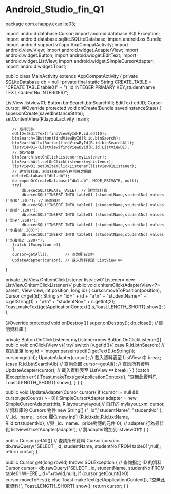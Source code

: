 # Android_Studio_fin_Q1
package com.ehappy.exsqlite03;

import android.database.Cursor;
import android.database.SQLException;
import android.database.sqlite.SQLiteDatabase;
import android.os.Bundle;
import android.support.v7.app.AppCompatActivity;
import android.view.View;
import android.widget.AdapterView;
import android.widget.Button;
import android.widget.EditText;
import android.widget.ListView;
import android.widget.SimpleCursorAdapter;
import android.widget.Toast;

public class MainActivity extends AppCompatActivity {
   private SQLiteDatabase db = null;
   private final static String    CREATE_TABLE = "CREATE TABLE table01" +
           "(_id INTEGER PRIMARY KEY,studentName TEXT,studentNo INTERGER)";

   ListView listview01;
   Button btnSearch,btnSearchAll;
   EditText edtID;
   Cursor cursor;
   @Override
   protected void onCreate(Bundle savedInstanceState) {
       super.onCreate(savedInstanceState);
       setContentView(R.layout.activity_main);

       // 取得元件
       edtID=(EditText)findViewById(R.id.edtID);
       btnSearch=(Button)findViewById(R.id.btnSaerch);
       btnSearchAll=(Button)findViewById(R.id.btnSearchAll);
       listview01=(ListView)findViewById(R.id.ListView01);
       // 設定偵聽
       btnSearch.setOnClickListener(myListener);
       btnSearchAll.setOnClickListener(myListener);
       listview01.setOnItemClickListener(listview01Listener);
       // 建立資料庫，若資料庫已經存在則將之開啟
       deleteDatabase("db1.db");
       db =openOrCreateDatabase("db1.db", MODE_PRIVATE, null);
       try{
           db.execSQL(CREATE_TABLE); // 建立資料表
           db.execSQL("INSERT INTO table01 (studentName,studentNo) values ('香蕉',30)"); // 新增資料
           db.execSQL("INSERT INTO table01 (studentName,studentNo) values ('西瓜',120)");
           db.execSQL("INSERT INTO table01 (studentName,studentNo) values ('梨子',250)");
           db.execSQL("INSERT INTO table01 (studentName,studentNo) values ('水蜜桃',280)");
           db.execSQL("INSERT INTO table01 (studentName,studentNo) values ('水蜜桃2',280)");
       }catch (Exception e){
       }
       cursor=getAll();       // 查詢所有資料
       UpdateAdapter(cursor); // 載入資料表至 ListView 中
   }

   private ListView.OnItemClickListener listview01Listener=
     new ListView.OnItemClickListener(){
       public void onItemClick(AdapterView<?> parent, View view,
                               int position, long id) {
           cursor.moveToPosition(position);
           Cursor c=get(id);
           String s= "id=" + id + "\r\n" + "studentName=" + c.getString(1) + "\r\n" + "studentNo=" + c.getInt(2);
           Toast.makeText(getApplicationContext(),s,Toast.LENGTH_SHORT).show();
       }
   };

   @Override
   protected void onDestroy(){
       super.onDestroy();
       db.close(); // 關閉資料庫
   }

   private Button.OnClickListener myListener=new Button.OnClickListener(){
       public void onClick(View v){
           try{
               switch (v.getId()){
                   case R.id.btnSaerch:{      // 查詢單筆
                       long id = Integer.parseInt(edtID.getText().toString());
                       cursor=get(id);
                       UpdateAdapter(cursor); // 載入資料表至 ListView 中
                       break;
                   }case R.id.btnSearchAll:{   // 查詢全部
                       cursor=getAll();       // 查詢所有資料
                       UpdateAdapter(cursor); // 載入資料表至 ListView 中
                       break;
                   }
               }
           }catch (Exception err){
               Toast.makeText(getApplicationContext(), "查無此資料!", Toast.LENGTH_SHORT).show();
           }
       }
   };

   public void UpdateAdapter(Cursor cursor){
       if (cursor != null && cursor.getCount() >= 0){
           SimpleCursorAdapter adapter = new SimpleCursorAdapter(this,
               R.layout.mylayout,// 自訂的 mylayout.xml
               cursor, // 資料庫的 Cursors 物件
               new String[] {"_id","studentName", "studentNo" }, // _id、name、price 欄位
               new int[] {R.id.txtId,R.id.txtName, R.id.txtstudentNo}, //與 _id、name、price對應的元件
               0); // adapter 行為最佳化
           listview01.setAdapter(adapter); // 將adapter增加到listview01中
       }
   }

   public Cursor getAll(){ // 查詢所有資料
       Cursor cursor= db.rawQuery("SELECT _id, studentName, studentNo FROM table01",null);
       return cursor;
   }

   public Cursor get(long rowId) throws SQLException { // 查詢指定 ID 的資料
       Cursor cursor= db.rawQuery("SELECT _id, studentName, studentNo FROM table01 WHERE _id="+rowId,null);
       if (cursor.getCount()>0)
           cursor.moveToFirst();
       else
           Toast.makeText(getApplicationContext(), "查無此筆資料!", Toast.LENGTH_SHORT).show();
       return cursor;
   }
}

